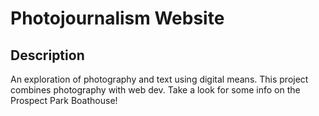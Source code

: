 # Photojournalism Website

## Description 
An exploration of photography and text using digital means. This project combines photography with web dev. Take a look for some info on the Prospect Park Boathouse!
